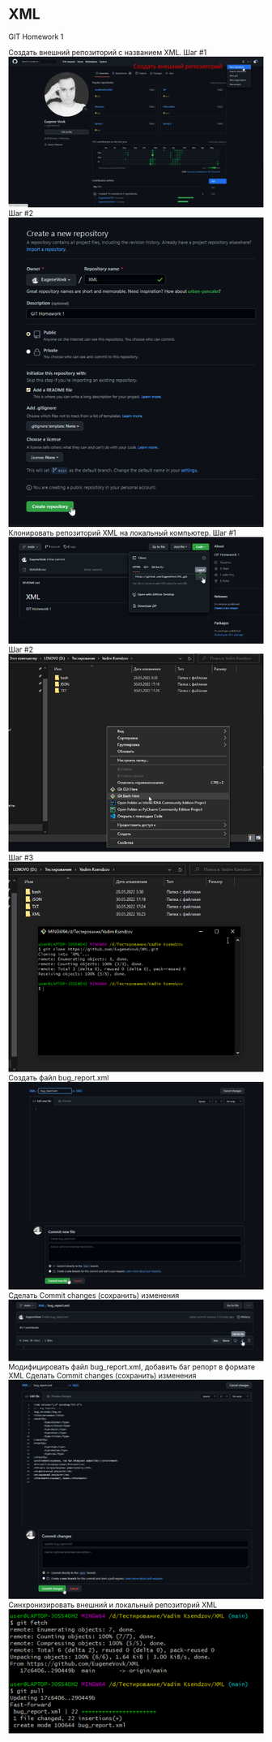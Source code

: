 # XML
GIT Homework 1

Создать внешний репозиторий c названием XML.
Шаг #1
![Image alt](https://github.com/EugeneVovk/XML/raw/main/img-XML/1.png)
Шаг #2
![Image alt](https://github.com/EugeneVovk/XML/raw/main/img-XML/2.png)
Клонировать репозиторий XML на локальный компьютер.
Шаг #1
![Image alt](https://github.com/EugeneVovk/XML/raw/main/img-XML/3.png)
Шаг #2
![Image alt](https://github.com/EugeneVovk/XML/raw/main/img-XML/4.png)
Шаг #3
![Image alt](https://github.com/EugeneVovk/XML/raw/main/img-XML/5.png)
Создать файл bug_report.xml
![Image alt](https://github.com/EugeneVovk/XML/raw/main/img-XML/7.png)
Сделать Commit changes (сохранить) изменения
![Image alt](https://github.com/EugeneVovk/XML/raw/main/img-XML/8.png)
Модифицировать файл bug_report.xml, добавить баг репорт в формате XML
Сделать Commit changes (сохранить) изменения
![Image alt](https://github.com/EugeneVovk/XML/raw/main/img-XML/9.png)
Синхронизировать внешний и локальный репозиторий XML
![Image alt](https://github.com/EugeneVovk/XML/raw/main/img-XML/10.png)
